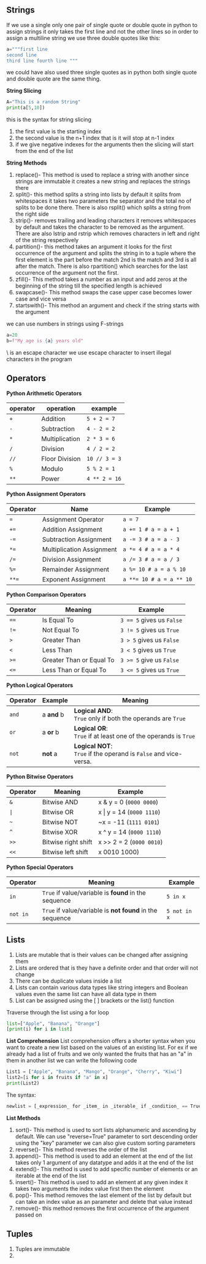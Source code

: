 ## **Strings**
If we use a single only one pair of single quote or double quote in python to assign strings it only takes the first line and not the other lines so in order to assign a multiline string we use three double quotes like this:
```Python
a="""first line
second line
third line fourth line """
```
we could have also used three single quotes as in python both single quote and double quote are the same thing.

**String Slicing**
```Python
A="This is a random String"
print(a[5,10])
```
this is the syntax for string slicing 
1. the first value is the starting index
2. the second value is the n+1 index that is it will stop at n-1 index
3. if we give negative indexes for the arguments then the slicing will start from the end of the list 

**String Methods**
1. replace()- This method is used to replace a string with another since strings are immutable it creates a new string and replaces the strings there
2. split()- this method splits a string into lists by default it splits from whitespaces it takes two parameters the separator and the total no of splits to be done there. There is also rsplit() which splits a string from the right side 
3. strip()- removes trailing and leading characters it removes whitespaces by default and takes the character to be removed as the argument. There are also lstrip and rstrip which removes characters in left and right of the string respectively
4. partition()- this method takes an argument it looks for the first occurrence of the argument and splits the string in to a tuple where the first element is the part before the match 2nd is the match and 3rd is all after the match. There is also rpartition() which searches for the last occurrence of the argument not the first.
5. zfill()- This method takes a number as an input and add zeros at the beginning of the string till the specified length is achieved
6. swapcase()- This method swaps the case upper case becomes lower case and vice versa
7. startswith()- This method an argument and check if the string starts with the argument

we can use numbers in strings using F-strings
```python
a=20
b=f"My age is {a} years old"
```

\ is an escape character we use escape character to insert illegal characters in the program

## **Operators**

**Python Arithmetic Operators**

| operator | operation      | example       |
| -------- | -------------- | ------------- |
| `+`      | Addition       | `5 + 2 = 7`   |
| `-`      | Subtraction    | `4 - 2 = 2`   |
| `*`      | Multiplication | `2 * 3 = 6`   |
| `/`      | Division       | `4 / 2 = 2`   |
| `//`     | Floor Division | `10 // 3 = 3` |
| `%`      | Modulo         | `5 % 2 = 1`   |
| `**`     | Power          | `4 ** 2 = 16` |
**Python Assignment Operators**

| Operator | Name                      | Example                  |
| -------- | ------------------------- | ------------------------ |
| `=`      | Assignment Operator       | `a = 7`                  |
| `+=`     | Addition Assignment       | `a += 1 # a = a + 1`     |
| `-=`     | Subtraction Assignment    | `a -= 3 # a = a - 3`     |
| `*=`     | Multiplication Assignment | `a *= 4 # a = a * 4`     |
| `/=`     | Division Assignment       | `a /= 3 # a = a / 3`     |
| `%=`     | Remainder Assignment      | `a %= 10 # a = a % 10`   |
| `**=`    | Exponent Assignment       | `a **= 10 # a = a ** 10` |
**Python Comparison Operators**

| Operator | Meaning                  | Example                   |
| -------- | ------------------------ | ------------------------- |
| `==`     | Is Equal To              | `3 == 5` gives us `False` |
| `!=`     | Not Equal To             | `3 != 5` gives us `True`  |
| `>`      | Greater Than             | `3 > 5` gives us `False`  |
| `<`      | Less Than                | `3 < 5` gives us `True`   |
| `>=`     | Greater Than or Equal To | `3 >= 5` give us `False`  |
| `<=`     | Less Than or Equal To    | `3 <= 5` gives us `True`  |
**Python Logical Operators**

|Operator|Example|Meaning|
|---|---|---|
|`and`|a **and** b|**Logical AND**:  <br>`True` only if both the operands are `True`|
|`or`|a **or** b|**Logical OR**:  <br>`True` if at least one of the operands is `True`|
|`not`|**not** a|**Logical NOT**:  <br>`True` if the operand is `False` and vice-versa.|*
**Python Bitwise Operators**

| Operator | Meaning             | Example                   |
| -------- | ------------------- | ------------------------- |
| `&`      | Bitwise AND         | x & y = 0 (`0000 0000`)   |
| `\|`     | Bitwise OR          | x \| y = 14 (`0000 1110`) |
| `~`      | Bitwise NOT         | ~x = -11 (`1111 0101`)    |
| `^`      | Bitwise XOR         | x ^ y = 14 (`0000 1110`)  |
| `>>`     | Bitwise right shift | x >> 2 = 2 (`0000 0010`)  |
| `<<`     | Bitwise left shift  | x 0010 1000)              |
**Python Special Operators**

|Operator|Meaning|Example|
|---|---|---|
|`in`|`True` if value/variable is **found** in the sequence|`5 in x`|
|`not in`|`True` if value/variable is **not found** in the sequence|`5 not in x`|

## **Lists**
1. Lists are mutable that is their values can be changed after assigning them
2. Lists are ordered that is they have a definite order and that order will not change 
3. There can be duplicate values inside a list
4. Lists can contain various data types like string integers and Boolean values even the same list can have all data type in them
5. List can be assigned using the [ ] brackets or the list() function

Traverse through the list using a for loop
```Python
list=["Apple", "Banana", "Orange"]
[print(i) for i in list]
```

**List Comprehension**
List comprehension offers a shorter syntax when you want to create a new list based on the values of an existing list. 
For ex if we already had a list of fruits and we only wanted the fruits that has an "a" in them in another list we can write the following code
```Python
List1 = ["Apple", "Banana", "Mango", "Orange", "Cherry", "Kiwi"]
list2=[i for i in fruits if "a" in x]
print(List2)
```
The syntax:
```Python
newlist = [_expression_ for _item_ in _iterable_ if _condition_ == True]
```

**List Methods**
1. sort()- This method is used to sort lists alphanumeric and ascending by default. We can use "reverse=True" parameter to sort descending order using the "key" parameter we can also give custom sorting parameters 
2. reverse()- This method reverses the order of  the list 
3. append()- This method is used to add an element at the end of the list takes only 1 argument of any datatype and adds it at the end of the list
4. extend()- This method is used to add specific number of elements or an iterable at the end of the list
5. insert()- This method is used to add an element at any given index it takes two arguments the index value first then the element
6. pop()- This method removes the last element of the list by default but can take an index value as an parameter and delete that value instead
7. remove()- this method removes the first occurrence of the argument passed on

## **Tuples**
1. Tuples are immutable 
2. 